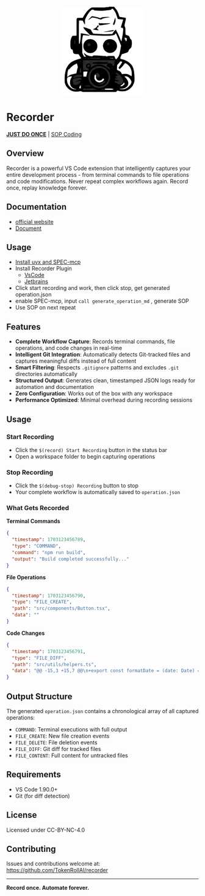 <p align="center">
  <img src="./icons/icon.png" alt="logo" />
</p>

# Recorder

**[JUST DO ONCE](https://recorder.tokenroll.ai/blog/just-do-once)** | [SOP Coding](https://recorder.tokenroll.ai/blog/sop-coding)

## Overview

Recorder is a powerful VS Code extension that intelligently captures your entire development process - from terminal commands to file operations and code modifications. Never repeat complex workflows again. Record once, replay knowledge forever.

## Documentation

* [official website](https://recorder.tokenroll.ai/)
* [Document](https://recorder.tokenroll.ai/docs)

## Usage

* [Install uvx and SPEC-mcp](https://recorder.tokenroll.ai/docs/prerequisites)
* Install Recorder Plugin
  * [VsCode](https://recorder.tokenroll.ai/docs/vscode/installation)
  * [Jetbrains](https://recorder.tokenroll.ai/docs/jetbrains/installation)
* Click start recording and work, then click stop, get generated operation.json
* enable SPEC-mcp, input `call generate_operation_md` , generate SOP
* Use SOP on next repeat

## Features

- **Complete Workflow Capture**: Records terminal commands, file operations, and code changes in real-time
- **Intelligent Git Integration**: Automatically detects Git-tracked files and captures meaningful diffs instead of full content
- **Smart Filtering**: Respects `.gitignore` patterns and excludes `.git` directories automatically
- **Structured Output**: Generates clean, timestamped JSON logs ready for automation and documentation
- **Zero Configuration**: Works out of the box with any workspace
- **Performance Optimized**: Minimal overhead during recording sessions

## Usage

### Start Recording
- Click the `$(record) Start Recording` button in the status bar
- Open a workspace folder to begin capturing operations

### Stop Recording
- Click the `$(debug-stop) Recording` button to stop
- Your complete workflow is automatically saved to `operation.json`

### What Gets Recorded

**Terminal Commands**
```json
{
  "timestamp": 1703123456789,
  "type": "COMMAND",
  "command": "npm run build",
  "output": "Build completed successfully..."
}
```

**File Operations**
```json
{
  "timestamp": 1703123456790,
  "type": "FILE_CREATE",
  "path": "src/components/Button.tsx",
  "data": ""
}
```

**Code Changes**
```json
{
  "timestamp": 1703123456791,
  "type": "FILE_DIFF",
  "path": "src/utils/helpers.ts",
  "data": "@@ -15,3 +15,7 @@\n+export const formatDate = (date: Date) => {\n+  return date.toISOString();\n+};"
}
```

## Output Structure

The generated `operation.json` contains a chronological array of all captured operations:

- `COMMAND`: Terminal executions with full output
- `FILE_CREATE`: New file creation events
- `FILE_DELETE`: File deletion events
- `FILE_DIFF`: Git diff for tracked files
- `FILE_CONTENT`: Full content for untracked files

## Requirements

- VS Code 1.90.0+
- Git (for diff detection)

## License

Licensed under CC-BY-NC-4.0

## Contributing

Issues and contributions welcome at: https://github.com/TokenRollAI/recorder

---

**Record once. Automate forever.**